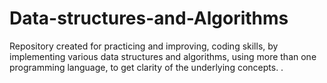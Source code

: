# Data-structures-and-Algorithms
Repository created for practicing and improving, coding skills, by implementing various data structures and algorithms, using more than one programming language, to get clarity of the underlying concepts. .
